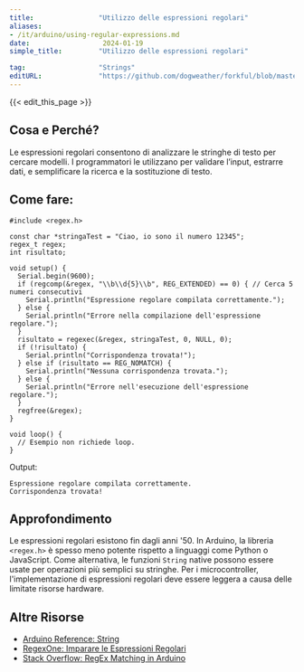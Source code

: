 ```yaml
---
title:                "Utilizzo delle espressioni regolari"
aliases:
- /it/arduino/using-regular-expressions.md
date:                  2024-01-19
simple_title:         "Utilizzo delle espressioni regolari"

tag:                  "Strings"
editURL:              "https://github.com/dogweather/forkful/blob/master/content/it/arduino/using-regular-expressions.md"
---
```


{{< edit_this_page >}}

## Cosa e Perché?

Le espressioni regolari consentono di analizzare le stringhe di testo per cercare modelli. I programmatori le utilizzano per validare l’input, estrarre dati, e semplificare la ricerca e la sostituzione di testo.

## Come fare:

```Arduino
#include <regex.h>

const char *stringaTest = "Ciao, io sono il numero 12345";
regex_t regex;
int risultato;

void setup() {
  Serial.begin(9600);
  if (regcomp(&regex, "\\b\\d{5}\\b", REG_EXTENDED) == 0) { // Cerca 5 numeri consecutivi
    Serial.println("Espressione regolare compilata correttamente.");
  } else {
    Serial.println("Errore nella compilazione dell'espressione regolare.");
  }
  risultato = regexec(&regex, stringaTest, 0, NULL, 0);
  if (!risultato) {
    Serial.println("Corrispondenza trovata!");
  } else if (risultato == REG_NOMATCH) {
    Serial.println("Nessuna corrispondenza trovata.");
  } else {
    Serial.println("Errore nell'esecuzione dell'espressione regolare.");
  }
  regfree(&regex);
}

void loop() {
  // Esempio non richiede loop.
}
```

Output:
```
Espressione regolare compilata correttamente.
Corrispondenza trovata!
```

## Approfondimento

Le espressioni regolari esistono fin dagli anni '50. In Arduino, la libreria `<regex.h>` è spesso meno potente rispetto a linguaggi come Python o JavaScript. Come alternativa, le funzioni `String` native possono essere usate per operazioni più semplici su stringhe. Per i microcontroller, l'implementazione di espressioni regolari deve essere leggera a causa delle limitate risorse hardware.

## Altre Risorse

- [Arduino Reference: String](https://www.arduino.cc/reference/en/language/variables/data-types/string/)
- [RegexOne: Imparare le Espressioni Regolari](https://regexone.com)
- [Stack Overflow: RegEx Matching in Arduino](https://stackoverflow.com/questions/tagged/regex+arduino)
